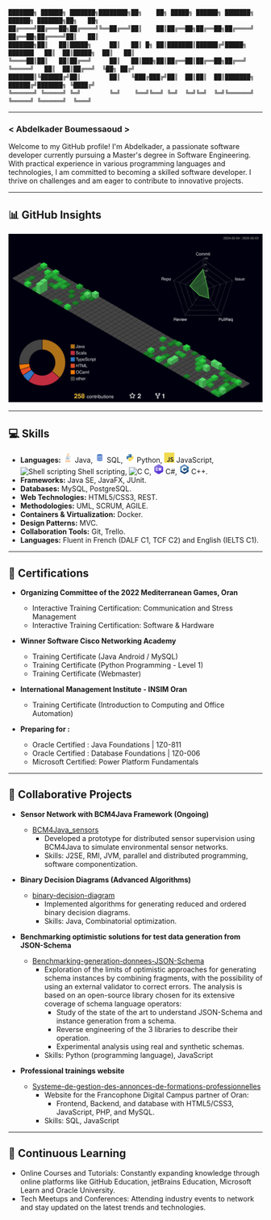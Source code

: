 ```
███████╗ ██████╗ ███████╗████████╗██╗    ██╗ █████╗ ██████╗ ███████╗             ██████╗ ███████╗██╗   ██╗
██╔════╝██╔═══██╗██╔════╝╚══██╔══╝██║    ██║██╔══██╗██╔══██╗██╔════╝             ██╔══██╗██╔════╝██║   ██║
███████╗██║   ██║█████╗     ██║   ██║ █╗ ██║███████║██████╔╝█████╗     ███████   ██║  ██║█████╗  ██║   ██║
╚════██║██║   ██║██╔══╝     ██║   ██║███╗██║██╔══██║██╔══██╗██╔══╝     ╚═════╝   ██║  ██║██╔══╝  ╚██╗ ██╔╝
███████║╚██████╔╝██║        ██║   ╚███╔███╔╝██║  ██║██║  ██║███████╗             ██████╔╝███████╗ ╚████╔╝ 
╚══════╝ ╚═════╝ ╚═╝        ╚═╝    ╚══╝╚══╝ ╚═╝  ╚═╝╚═╝  ╚═╝╚══════╝             ╚═════╝ ╚══════╝  ╚═══╝  
```

---

### < Abdelkader Boumessaoud >

Welcome to my GitHub profile! I'm Abdelkader, a passionate software developer currently pursuing a Master's degree in Software Engineering. With practical experience in various programming languages and technologies, I am committed to becoming a skilled software developer. I thrive on challenges and am eager to contribute to innovative projects.

---

## 📊 GitHub Insights

![svg](https://raw.githubusercontent.com/Cad-MB/Cad-MB/output-3d-contrib/profile-night-green.svg)

---

## 💻 Skills
- **Languages:** 
  <img src="https://raw.githubusercontent.com/github/explore/main/topics/java/java.png" alt="Java" width="20"> Java, 
  <img src="https://raw.githubusercontent.com/github/explore/main/topics/sql/sql.png" alt="SQL" width="20"> SQL, 
  <img src="https://raw.githubusercontent.com/github/explore/main/topics/python/python.png" alt="Python" width="20"> Python, 
  <img src="https://raw.githubusercontent.com/github/explore/main/topics/javascript/javascript.png" alt="JavaScript" width="20"> JavaScript, 
  <img src="https://github.com/odb/official-bash-logo/blob/master/assets/Logos/Icons/PNG/128x128.png" alt="Shell scripting" width="20"> Shell scripting,
  <img src="https://upload.wikimedia.org/wikipedia/commons/3/35/The_C_Programming_Language_logo.svg" alt="C" width="20"> C,
  <img src="https://raw.githubusercontent.com/github/explore/main/topics/csharp/csharp.png" alt="C#" width="20"> C#,
  <img src="https://raw.githubusercontent.com/github/explore/main/topics/cpp/cpp.png" alt="C++" width="20"> C++.
- **Frameworks:** Java SE, JavaFX, JUnit.
- **Databases:** MySQL, PostgreSQL.
- **Web Technologies:** HTML5/CSS3, REST.
- **Methodologies:** UML, SCRUM, AGILE.
- **Containers & Virtualization:** Docker.
- **Design Patterns:** MVC.
- **Collaboration Tools:** Git, Trello.
- **Languages:** Fluent in French (DALF C1, TCF C2) and English (IELTS C1).

---

## 📜 Certifications
- **Organizing Committee of the 2022 Mediterranean Games, Oran**
  - Interactive Training Certification: Communication and Stress Management
  - Interactive Training Certification: Software & Hardware
 
- **Winner Software Cisco Networking Academy**
  - Training Certificate (Java Android / MySQL)
  - Training Certificate (Python Programming - Level 1)
  - Training Certificate (Webmaster)

- **International Management Institute - INSIM Oran**
  - Training Certificate (Introduction to Computing and Office Automation)

- **Preparing for :**
  - Oracle Certified : Java Foundations | 1Z0-811
  - Oracle Certified : Database Foundations | 1Z0-006
  - Microsoft Certified: Power Platform Fundamentals

---

## 🚀 Collaborative Projects
- **Sensor Network with BCM4Java Framework (Ongoing)**
  - [BCM4Java_sensors](https://github.com/Cad-MB/BCM4Java_sensors)
    - Developed a prototype for distributed sensor supervision using BCM4Java to simulate environmental sensor networks.
    - Skills: J2SE, RMI, JVM, parallel and distributed programming, software componentization.

- **Binary Decision Diagrams (Advanced Algorithms)**
  - [binary-decision-diagram](https://github.com/Cad-MB/binary-decision-diagram)
    - Implemented algorithms for generating reduced and ordered binary decision diagrams.
    - Skills: Java, Combinatorial optimization.

- **Benchmarking optimistic solutions for test data generation from JSON-Schema**
  - [Benchmarking-generation-donnees-JSON-Schema](https://github.com/Cad-MB/Benchmarking-generation-donnees-JSON-Schema)
    - Exploration of the limits of optimistic approaches for generating schema instances by combining fragments, with the possibility of using an external validator to correct errors. The analysis is based on an open-source library chosen for its extensive coverage of schema language operators:
      - Study of the state of the art to understand JSON-Schema and instance generation from a schema.
      - Reverse engineering of the 3 libraries to describe their operation.
      - Experimental analysis using real and synthetic schemas.
    - Skills: Python (programming language), JavaScript

- **Professional trainings website**
  - [Systeme-de-gestion-des-annonces-de-formations-professionnelles](https://github.com/Cad-MB/Systeme-de-gestion-des-annonces-de-formations-professionnelles)
    - Website for the Francophone Digital Campus partner of Oran:
      - Frontend, Backend, and database with HTML5/CSS3, JavaScript, PHP, and MySQL.
    - Skills: SQL, JavaScript

---

## 🌱 Continuous Learning
- Online Courses and Tutorials: Constantly expanding knowledge through online platforms like GitHub Education, jetBrains Education, Microsoft Learn and Oracle University.
- Tech Meetups and Conferences: Attending industry events to network and stay updated on the latest trends and technologies.
